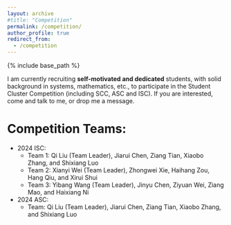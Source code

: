 ```yaml
---
layout: archive
#title: "Competition"
permalink: /competition/
author_profile: true
redirect_from:
  - /competition
---
```


{% include base_path %}

I am currently recruiting **self-motivated and dedicated** students, with solid background in systems, mathematics, etc., to participate in the Student Cluster Competition (including SCC, ASC and ISC). If you are interested, come and talk to me, or drop me a message.

Competition Teams:
=====
- 2024 ISC:
  - Team 1: Qi Liu (Team Leader), Jiarui Chen, Ziang Tian, Xiaobo Zhang, and Shixiang Luo
  - Team 2: Xianyi Wei (Team Leader), Zhongwei Xie, Haihang Zou, Hang Qiu, and Xirui Shui
  - Team 3: Yibang Wang (Team Leader), Jinyu Chen, Ziyuan Wei, Ziang Mao, and Haixiang Ni
- 2024 ASC:
  - Team: Qi Liu (Team Leader), Jiarui Chen, Ziang Tian, Xiaobo Zhang, and Shixiang Luo
